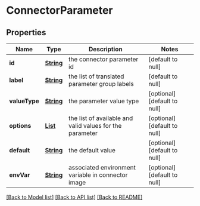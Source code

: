 # ConnectorParameter
## Properties

Name | Type | Description | Notes
------------ | ------------- | ------------- | -------------
**id** | [**String**](string.md) | the connector parameter id | [default to null]
**label** | [**String**](string.md) | the list of translated parameter group labels | [default to null]
**valueType** | [**String**](string.md) | the parameter value type | [optional] [default to null]
**options** | [**List**](string.md) | the list of available and valid values for the parameter | [optional] [default to null]
**default** | [**String**](string.md) | the default value | [optional] [default to null]
**envVar** | [**String**](string.md) | associated environment variable in connector image | [optional] [default to null]

[[Back to Model list]](../README.md#documentation-for-models) [[Back to API list]](../README.md#documentation-for-api-endpoints) [[Back to README]](../README.md)

